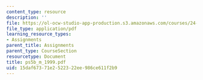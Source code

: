 ```yaml
---
content_type: resource
description: ''
file: https://ol-ocw-studio-app-production.s3.amazonaws.com/courses/24-951-introduction-to-syntax-fall-2003/15daf67371e2522322ee986ce611f2b9_ps5b_m_1999.pdf
file_type: application/pdf
learning_resource_types:
- Assignments
parent_title: Assignments
parent_type: CourseSection
resourcetype: Document
title: ps5b_m_1999.pdf
uid: 15daf673-71e2-5223-22ee-986ce611f2b9
---
```


